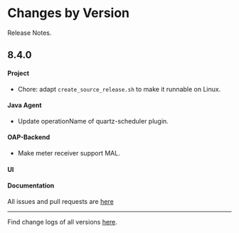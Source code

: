 Changes by Version
==================
Release Notes.

8.4.0
------------------
#### Project
* Chore: adapt `create_source_release.sh` to make it runnable on Linux.

#### Java Agent
* Update operationName of quartz-scheduler plugin.

#### OAP-Backend
* Make meter receiver support MAL.

#### UI


#### Documentation


All issues and pull requests are [here](https://github.com/apache/skywalking/milestone/68?closed=1)

------------------
Find change logs of all versions [here](changes).
